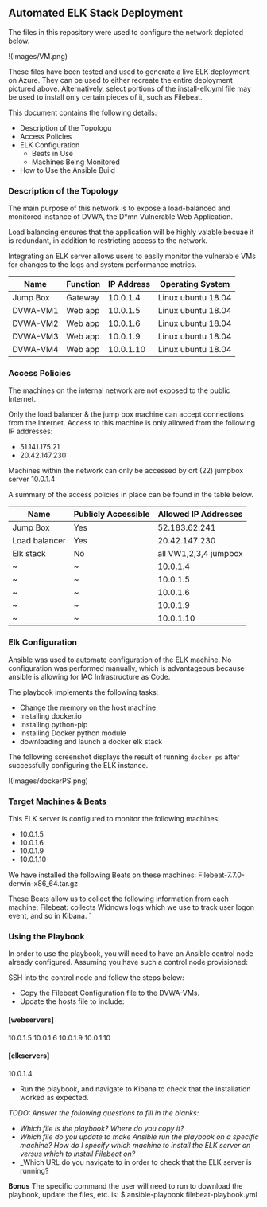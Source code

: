 ## Automated ELK Stack Deployment

The files in this repository were used to configure the network depicted below.

!(Images/VM.png)

These files have been tested and used to generate a live ELK deployment on Azure. They can be used to either recreate the entire deployment pictured above. Alternatively, select portions of the install-elk.yml file may be used to install only certain pieces of it, such as Filebeat.



This document contains the following details:
- Description of the Topologu
- Access Policies
- ELK Configuration
  - Beats in Use
  - Machines Being Monitored
- How to Use the Ansible Build


### Description of the Topology

The main purpose of this network is to expose a load-balanced and monitored instance of DVWA, the D*mn Vulnerable Web Application.

Load balancing ensures that the application will be highly valable becuae it is redundant, in addition to restricting access to the network.


Integrating an ELK server allows users to easily monitor the vulnerable VMs for changes to the logs and system performance metrics.


|   Name   | Function | IP Address |  Operating System  |
|----------|----------|------------|--------------------|
| Jump Box | Gateway  |  10.0.1.4  | Linux ubuntu 18.04 |
| DVWA-VM1 | Web app  |  10.0.1.5  | Linux ubuntu 18.04 |
| DVWA-VM2 | Web app  |  10.0.1.6  | Linux ubuntu 18.04 |
| DVWA-VM3 | Web app  |  10.0.1.9  | Linux ubuntu 18.04 |
| DVWA-VM4 | Web app  | 10.0.1.10  | Linux ubuntu 18.04 |

### Access Policies

The machines on the internal network are not exposed to the public Internet. 

Only the load balancer & the jump box machine can accept connections from the Internet. Access to this machine is only allowed from the following IP addresses:
* 51.141.175.21
* 20.42.147.230

Machines within the network can only be accessed by ort (22) jumpbox server 10.0.1.4

A summary of the access policies in place can be found in the table below.

|      Name      | Publicly Accessible |  Allowed IP Addresses  |
|----------------|---------------------|------------------------|
|    Jump Box    |         Yes         |     52.183.62.241      |
| Load balancer  |         Yes         |     20.42.147.230      |
|    Elk stack   |         No          |  all VW1,2,3,4 jumpbox |
|        ~       |          ~          |        10.0.1.4        |
|        ~       |          ~          |        10.0.1.5        |
|        ~       |          ~          |        10.0.1.6        |
|        ~       |          ~          |        10.0.1.9        |
|        ~       |          ~          |        10.0.1.10       |

### Elk Configuration

Ansible was used to automate configuration of the ELK machine. No configuration was performed manually, which is advantageous because ansible is allowing for IAC Infrastructure as Code‎.

The playbook implements the following tasks:
* Change the memory on the host machine
* Installing docker.io
* Installing python-pip
* Installing Docker python module
* downloading and launch a docker elk stack


The following screenshot displays the result of running `docker ps` after successfully configuring the ELK instance.

!(Images/dockerPS.png)

### Target Machines & Beats
This ELK server is configured to monitor the following machines:
* 10.0.1.5
* 10.0.1.6
* 10.0.1.9
* 10.0.1.10

We have installed the following Beats on these machines:
Filebeat-7.7.0-derwin-x86_64.tar.gz

These Beats allow us to collect the following information from each machine:
Filebeat: collects Widnows logs which we use to track user logon event, and so in Kibana. `

### Using the Playbook
In order to use the playbook, you will need to have an Ansible control node already configured. Assuming you have such a control node provisioned: 

SSH into the control node and follow the steps below:
- Copy the Filebeat Configuration file to the DVWA-VMs.
- Update the hosts file to include:
#### [webservers]
10.0.1.5
10.0.1.6
10.0.1.9
10.0.1.10
#### [elkservers]
10.0.1.4

- Run the playbook, and navigate to Kibana to check that the installation worked as expected.

_TODO: Answer the following questions to fill in the blanks:_
- _Which file is the playbook? Where do you copy it?_
- _Which file do you update to make Ansible run the playbook on a specific machine? How do I specify which machine to install the ELK server on versus which to install Filebeat on?_
- _Which URL do you navigate to in order to check that the ELK server is running?

**Bonus**
The specific command the user will need to run to download the playbook, update the files, etc. is:
$ ansible-playbook filebeat-playbook.yml 
